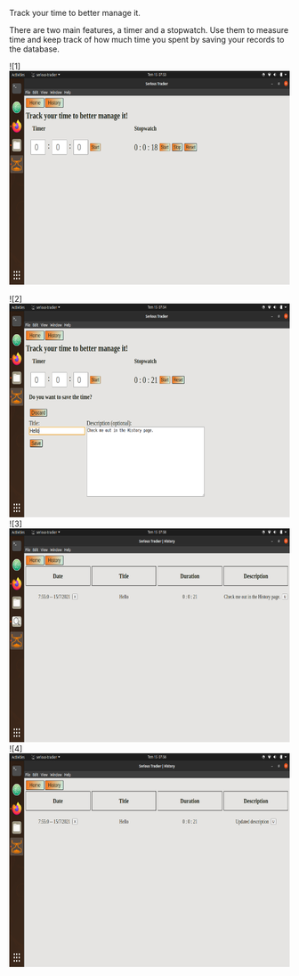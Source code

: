 


Track your time to better manage it.

There are two main features, a timer and a stopwatch.
Use them to measure time and keep track of how much time
you spent by saving your records to the database.


![1]<img src="https://raw.githubusercontent.com/teohan-eksi/Serious-Tracker/main/screenshots/1.png" width="683" height="384">

![2]<img src="https://raw.githubusercontent.com/teohan-eksi/Serious-Tracker/main/screenshots/2.png" width="683" height="384">
![3]<img src="https://raw.githubusercontent.com/teohan-eksi/Serious-Tracker/main/screenshots/3.png" width="683" height="384">
![4]<img src="https://raw.githubusercontent.com/teohan-eksi/Serious-Tracker/main/screenshots/4.png" width="683" height="384">
